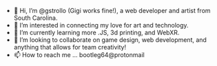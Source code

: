 - 👋 Hi, I’m @gstrollo (Gigi works fine!), a web developer and artist from South Carolina.
- 👀 I’m interested in connecting my love for art and technology.
- 🌱 I’m currently learning more .JS, 3d printing, and WebXR.
- 💞️ I’m looking to collaborate on game design, web development, and anything that allows for team creativity! 
- 📫 How to reach me ... bootleg64@protonmail

<!---
gstrollo/gstrollo is a ✨ special ✨ repository because its `README.md` (this file) appears on your GitHub profile.
You can click the Preview link to take a look at your changes.
--->
